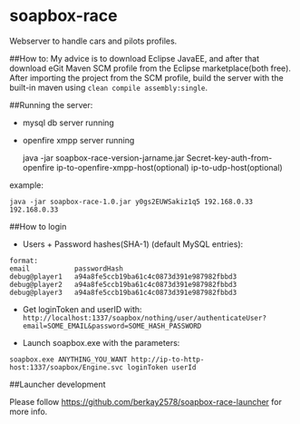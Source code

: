 # soapbox-race

Webserver to handle cars and pilots profiles.

##How to:
My advice is to download Eclipse JavaEE, and after that download eGit Maven SCM profile from the Eclipse marketplace(both free). After importing the project from the SCM profile, build the server with the built-in maven using `clean compile assembly:single`.

##Running the server:

- mysql db server running
- openfire xmpp server running

    java -jar soapbox-race-version-jarname.jar Secret-key-auth-from-openfire ip-to-openfire-xmpp-host(optional) ip-to-udp-host(optional)
    
example:

    java -jar soapbox-race-1.0.jar y0gs2EUWSakiz1q5 192.168.0.33 192.168.0.33

##How to login

- Users + Password hashes(SHA-1) (default MySQL entries):
```
format:
email           passwordHash
debug@player1	a94a8fe5ccb19ba61c4c0873d391e987982fbbd3
debug@player2	a94a8fe5ccb19ba61c4c0873d391e987982fbbd3
debug@player3	a94a8fe5ccb19ba61c4c0873d391e987982fbbd3
```

- Get loginToken and userID with:
`http://localhost:1337/soapbox/nothing/user/authenticateUser?email=SOME_EMAIL&password=SOME_HASH_PASSWORD`

- Launch soapbox.exe with the parameters: 

`soapbox.exe ANYTHING_YOU_WANT http://ip-to-http-host:1337/soapbox/Engine.svc loginToken userId`
    
##Launcher development

Please follow https://github.com/berkay2578/soapbox-race-launcher for more info.
